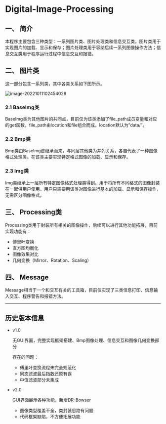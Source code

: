 # Digital-Image-Processing

## 一、 简介

本程序主要包含三种类型：一系列图片类、图片处理类和信息交互类。图片类用于实现图片的加载、显示和保存；图片处理类用于容纳后续一系列图像操作方法；信息交互类用于程序运行过程中信息交互和报错。

## 二、 图片类

这一部分包含一系列类，其中各类关系如下图所示。

![image-20221011102454028](C:\Users\86139\OneDrive\图片\Typora\image-20221011102454028.png)

### 2.1 BaseImg类

BaseImg类为其他图片的共同点，目前仅为该类添加了file_path成员变量和对应的get函数，file_path由location和file组合而成，location默认为”data/”。

### 2.2 Bmp类

Bmp类由BaseImg虚继承而来，与同层其他类为并列关系，各自代表了一种图像格式处理类。在该类主要实现特定格式图像的加载、显示和保存。

### 2.3 Img类

Img类继承上一层所有特定图像格式处理类得到。用于将所有不同格式的图像封装在一起供用户使用。用户只需要用该类对图像进行基本的加载、显示和保存操作，无需区分图像格式。

## 三、 Processing类

Processing类用于封装所有相关的图像操作，后续可以进行其他功能拓展，目前实现功能有：

* 傅里叶变换
* 直方图均衡化
* 图像效果对比
* 几何变换（Mirror、Rotation、Scaling）

## 四、 Message

Message相当于一个和交互有关的工具箱，目前仅实现了三类信息打印、信息输入交互、程序警告和报错方法。

---

## 历史版本信息

* v1.0

  无GUI界面，完整实现框架搭建、Bmp图像处理、信息交互和图像几何变换部分

  存在的问题：

  * 傅里叶变换流程未完全规范化
  * 同态滤波最后指数还原有误
  * 中值滤波部分未集成
  
* v2.0

  GUI界面展示各种功能，新增DR-Bowser

  * 图像类型覆盖不全，类封装思路有问题
  * 代码框架缺陷，不方便拓展功能
